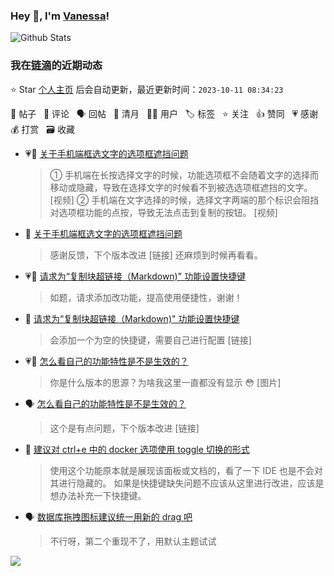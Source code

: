 ### Hey 👋, I'm [Vanessa](http://vanessa.b3log.org/)!

![Github Stats](https://github-readme-stats.vercel.app/api?username=Vanessa219&show_icons=true)

<!--events start -->

### 我在[链滴](https://ld246.com)的近期动态

⭐️ Star [个人主页](https://github.com/Vanessa219/Vanessa219) 后会自动更新，最近更新时间：`2023-10-11 08:34:23`

📝 帖子 &nbsp; 💬 评论 &nbsp; 🗣 回帖 &nbsp; 🌙 清月 &nbsp; 👨‍💻 用户 &nbsp; 🏷️ 标签 &nbsp; ⭐️ 关注 &nbsp; 👍 赞同 &nbsp; 💗 感谢 &nbsp; 💰 打赏 &nbsp; 🗃 收藏

* 💗📝 [关于手机端框选文字的选项框遮挡问题](https://ld246.com/article/1696900981089)

  > ① 手机端在长按选择文字的时候，功能选项框不会随着文字的选择而移动或隐藏，导致在选择文字的时候看不到被选选项框遮挡的文字。 [视频] ② 手机端在文字选择的时候，选择文字两端的那个标识会阻挡对选项框功能的点按，导致无法点击到复制的按钮。 [视频]
* 💬 [关于手机端框选文字的选项框遮挡问题](https://ld246.com/article/1696900981089/comment/1696942773562#comments)

  > 感谢反馈，下个版本改进 [链接] 还麻烦到时候再看看。
* 💗📝 [请求为“复制块超链接（Markdown)" 功能设置快捷键](https://ld246.com/article/1696866176008)

  > 如题，请求添加改功能，提高使用便捷性，谢谢！
* 💬 [请求为“复制块超链接（Markdown)" 功能设置快捷键](https://ld246.com/article/1696866176008/comment/1696942565890#comments)

  > 会添加一个为空的快捷键，需要自己进行配置 [链接]
* 💗💬 [怎么看自己的功能特性是不是生效的？](https://ld246.com/article/1696482784524/comment/1696506123915#comments)

  > 你是什么版本的思源？为啥我这里一直都没有显示 😳 [图片]
* 🗣 [怎么看自己的功能特性是不是生效的？](https://ld246.com/article/1696482784524/comment/1696506123915#comments)

  > 这个是有点问题，下个版本改进 [链接]
* 💬 [建议对 ctrl+e 中的 docker 选项使用 toggle 切换的形式](https://ld246.com/article/1696604014644/comment/1696606167554#comments)

  > 使用这个功能原本就是展现该面板或文档的，看了一下 IDE 也是不会对其进行隐藏的。 如果是快捷键缺失问题不应该从这里进行改进，应该是想办法补充一下快捷键。
* 🗣 [数据库拖拽图标建议统一用新的 drag 吧](https://ld246.com/article/1696512420662/comment/1696515423359#comments)

  > 不行呀，第二个重现不了，用默认主题试试


<!--events end -->

<a title="Hits" target="_blank" href="https://github.com/Vanessa219/Vanessa219"><img src="https://hits.b3log.org/Vanessa219/Vanessa219.svg"></a>
